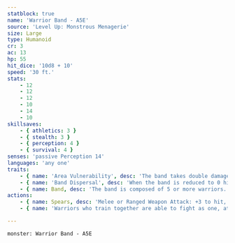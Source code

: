 ```yaml
---
statblock: true
name: 'Warrior Band - A5E'
source: 'Level Up: Monstrous Menagerie'
size: Large
type: Humanoid
cr: 3
ac: 13
hp: 55
hit_dice: '10d8 + 10'
speed: '30 ft.'
stats:
    - 12
    - 12
    - 12
    - 10
    - 14
    - 10
skillsaves:
    - { athletics: 3 }
    - { stealth: 3 }
    - { perception: 4 }
    - { survival: 4 }
senses: 'passive Perception 14'
languages: 'any one'
traits:
    - { name: 'Area Vulnerability', desc: 'The band takes double damage from any effect that targets an area.' }
    - { name: 'Band Dispersal', desc: 'When the band is reduced to 0 hit points, it turns into 2 (1d4) warriors with 5 hit points each.' }
    - { name: Band, desc: 'The band is composed of 5 or more warriors. If it is subjected to a spell, attack, or other effect that affects only one target, it takes any damage but ignores other effects. It can share its space with Medium or smaller creatures or objects. The band can move through any opening large enough for one Medium creature without squeezing.' }
actions:
    - { name: Spears, desc: 'Melee or Ranged Weapon Attack: +3 to hit, reach 5 ft. or range 20/60 ft., one target. Hit: 22 (5d6 + 5) piercing damage, or half damage when bloodied.' }
    - { name: 'Warriors who train together are able to fight as one, attacking and retreating as if they share a mind', desc: '' }

---
```

```statblock
monster: Warrior Band - A5E
```
